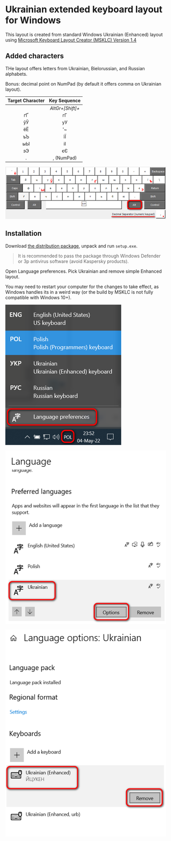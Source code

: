 # Ukrainian extended keyboard layout for Windows

This layout is created from standard Windows Ukrainian (Enhanced) layout
using [Microsoft Keyboard Layout Creator (MSKLC) Version 1.4](https://www.microsoft.com/en-us/download/details.aspx?id=102134)

## Added characters

THe layout offers letters from Ukrainian, Bielorussian, and Russian alphabets.

Bonus: decimal point on NumPad (by default it offers comma on Ukrainian layout).

| Target Character | Key Sequence |
| :----:    | :----: |
|           | _AltGr+[Shift]+_ |
| ґҐ | гГ |
| ўЎ | уУ |
| ёЁ | '~ |
| ъЪ | їЇ |
| ыЫ | іІ |
| эЭ | єЄ |
| .  | , (NumPad) |

![layout](./ukrenhx.png)

## Installation

Download [the distribution package](https://bit.ly/kbd-Ukr-Win-Extended),
unpack and run `setup.exe`.

> It is recommended to pass the package through Windows Defender
> or 3p antivirus software (avoid Kaspersky products).

Open Language preferences. Pick Ukrainian and remove simple Enhanced layout.

You may need to restart your computer for the changes to take effect, 
as Windows handles its in a weird way
(or the build by MSKLC is not fully compatible with Windows 10+).

![Setup step 1](./ukrenhx-setup-01.png)

![Setup step 2](./ukrenhx-setup-02.png)

![Setup step 3](./ukrenhx-setup-03.png)
